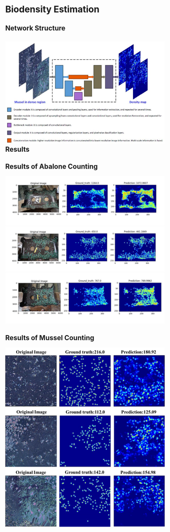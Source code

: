 Biodensity Estimation
=====================
Network Structure
-----------------
![](https://github.com/JackFrost168/Biodensity-Estimation/raw/master/imgs/CountingNetworkStructure.jpg)
Results
-------

Results of Abalone Counting
---------------------------
![](https://github.com/JackFrost168/Biodensity-Estimation/raw/master/imgs/Abalone1.jpg)
![](https://github.com/JackFrost168/Biodensity-Estimation/raw/master/imgs/Abalone2.jpg)
![](https://github.com/JackFrost168/Biodensity-Estimation/raw/master/imgs/Abalone3.jpg)

Results of Mussel Counting
--------------------------
![](https://github.com/JackFrost168/Biodensity-Estimation/raw/master/imgs/Mussel1.png)
![](https://github.com/JackFrost168/Biodensity-Estimation/raw/master/imgs/Mussel2.png)
![](https://github.com/JackFrost168/Biodensity-Estimation/raw/master/imgs/Mussel3.png)
